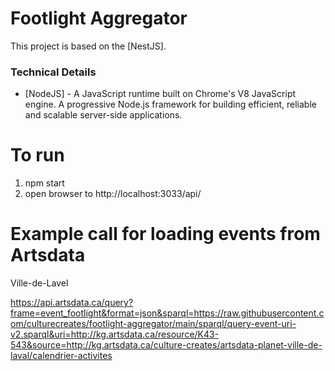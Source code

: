 # Footlight Aggregator

This project is based on the [NestJS].

### Technical Details

- [NodeJS] - A JavaScript runtime built on Chrome's V8 JavaScript engine.
  A progressive Node.js framework for building efficient, reliable and scalable server-side applications.

# To run

1. npm start
2. open browser to http://localhost:3033/api/

# Example call for loading events from Artsdata

Ville-de-Lavel

https://api.artsdata.ca/query?frame=event_footlight&format=json&sparql=https://raw.githubusercontent.com/culturecreates/footlight-aggregator/main/sparql/query-event-uri-v2.sparql&uri=http://kg.artsdata.ca/resource/K43-543&source=http://kg.artsdata.ca/culture-creates/artsdata-planet-ville-de-laval/calendrier-activites
